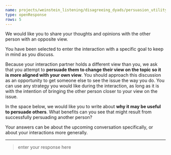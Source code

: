 ```yaml
---
name: projects/weinstein_listening/disagreeing_dyads/persuasion_utility.md
type: openResponse
rows: 5
---
```


We would like you to share your thoughts and opinions with the other person with an opposite view.

You have been selected to enter the interaction with a specific goal to keep in mind as you discuss.

Because your interaction partner holds a different view than you, we ask that you attempt to **persuade them to change their view on the topic so it is more aligned with your own view**. You should approach this discussion as an opportunity to get someone else to see the issue the way you do. You can use any strategy you would like during the interaction, as long as it is with the intention of bringing the other person closer to your view on the issue.

In the space below, we would like you to write about **why it may be useful to persuade others**. What benefits can you see that might result from successfully persuading another person?

Your answers can be about the upcoming conversation specifically, or about your interactions more generally.

---

> enter your response here
